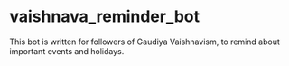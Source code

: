 # vaishnava_reminder_bot
 This bot is written for followers of Gaudiya Vaishnavism, to remind about important events and holidays.